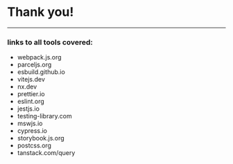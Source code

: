 # Thank you!

---

### links to all tools covered:

- webpack.js.org
- parceljs.org
- esbuild.github.io
- vitejs.dev
- nx.dev
- prettier.io
- eslint.org
- jestjs.io
- testing-library.com
- mswjs.io
- cypress.io
- storybook.js.org
- postcss.org
- tanstack.com/query
